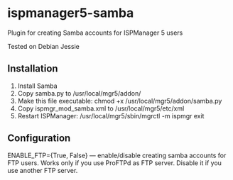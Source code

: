 # ispmanager5-samba
Plugin for creating Samba accounts for ISPManager 5 users

Tested on Debian Jessie

## Installation

1. Install Samba
2. Copy samba.py to /usr/local/mgr5/addon/
3. Make this file executable: chmod +x /usr/local/mgr5/addon/samba.py
4. Copy ispmgr_mod_samba.xml to /usr/local/mgr5/etc/xml
5. Restart ISPManager: /usr/local/mgr5/sbin/mgrctl -m ispmgr exit

## Configuration

ENABLE_FTP={True, False} — enable/disable creating samba accounts for FTP users. Works only if you use ProFTPd as FTP server. Disable it if you use another FTP server.
